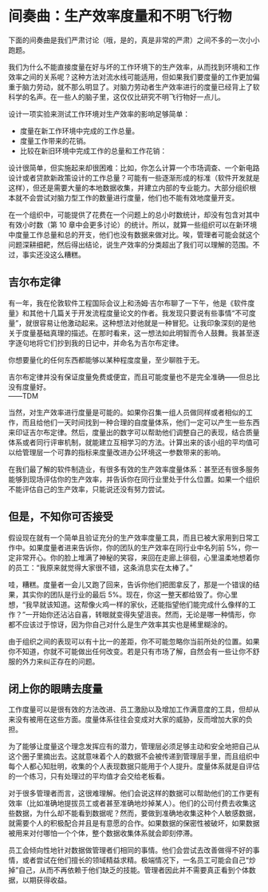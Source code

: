 # 间奏曲：生产效率度量和不明飞行物

下面的间奏曲是我们严肃讨论（哦，是的，真是非常的严肃）之间不多的一次小小跑题。

我们为什么不能直接度量在好与坏的工作环境下的生产效率，从而找到环境和工作效率之间的关系呢？这种方法对流水线可能适用，但如果我们要度量的工作更加偏重于脑力劳动，就不那么明显了。对脑力劳动者生产效率进行的度量已经背上了软科学的名声。在一些人的脑子里，这仅仅比研究不明飞行物好一点儿。

设计一项实验来测试工作环境对生产效率的影响足够简单：

- 度量在新工作环境中完成的工作总量。
- 度量工作带来的花销。
- 比较在新旧环境中完成工作的总量和工作花销：

设计很简单，但实施起来却很困难：比如，你怎么计算一个市场调查、一个新电路设计或者贷款新政策设计的工作总量？可能有一些逐渐形成的标准（软件开发就是这样），但还是需要大量的本地数据收集，并建立内部的专业能力。大部分组织根本就不会尝试对脑力型工作的数量进行度量，他们也不能有效地度量开支。

在一个组织中，可能提供了花费在一个问题上的总小时数统计，却没有包含对其中有效小时数（第 10 章中会更多讨论）的统计。所以，就算一些组织可以在新环境中度量工作总量和总的开支，他们也没有数据来做对比。唉，管理者可能会就这个问题深耕细耙，然后得出结论，说生产效率的分类超出了我们可以理解的范围。不过，事实还没这么糟糕。

## 吉尔布定律

有一年，我在伦敦软件工程国际会议上和汤姆·吉尔布聊了一下午，他是《软件度量》和其他十几篇关于开发流程度量论文的作者。我发现只要说有些事情“不可度量”，就很容易让他激动起来。这种想法对他就是一种冒犯。让我印象深刻的是他关于度量基础真理的描述。在那时看来，这一想法如此明智而令人鼓舞。我甚至逐字逐句地将它们抄到我的日记中，并命名为吉尔布定律。

你想要量化的任何东西都能够以某种程度度量，至少聊胜于无。

吉尔布定律并没有保证度量免费或便宜，而且可能度量也不是完全准确——但总比没有度量好。  
——TDM

当然，对生产效率进行度量是可能的。如果你召集一组人员做同样或者相似的工作，而且给他们一天时间找到一种合理的自度量体系，他们一定可以产生一些东西来印证吉尔布定律。然后，度量出的数字可以帮助他们调整自己的表现，结合质量体系或者同行评审机制，就能建立互相学习的方法。计算出来的该小组的平均值可以给管理层一个可靠的指标来度量改进办公环境这一参数带来的影响。

在我们最了解的软件制造业，有很多有效的生产效率度量体系：甚至还有很多服务能够到现场评估你的生产效率，并告诉你在同行业里处于什么位置。如果一个组织不能评估自己的生产效率，只能说还没有努力尝试。

## 但是，不知你可否接受

假设现在就有一个简单且验证充分的生产效率度量工具，而且已被大家用到日常工作中。如果度量者进来告诉你，你的团队的生产效率在同行业中名列前 5%，你一定非常开心。你的脸上堆满了神秘的笑容，来回在走廊上徘徊，心里温柔地想着你的员工：“我原来就觉得大家很不错，这条消息实在太棒了。”

哇，糟糕。度量者一会儿又跑了回来，告诉你他们把图拿反了，那是一个错误的结果，其实你的团队是行业的最后 5%。现在，你这一整天都给毁了。你心里想，“我早就该知道。这帮像火鸡一样的家伙，还能指望他们能完成什么像样的工作？”一开始你还沾沾自喜，转眼就变得失望沮丧。然而，无论是哪一种情形，你都不应该过于惊讶，因为你自己对什么是生产效率其实也是稀里糊涂的。

由于组织之间的表现可以有十比一的差距，你不可能忽略你当前所处的位置。如果你不知道，你就不可能做出任何改变。若是只有市场了解，自然会有一些让你不舒服的外力来纠正存在的问题。

## 闭上你的眼睛去度量

工作度量可以是很有效的方法改进、员工激励以及增加工作满意度的工具，但却从来没有被用在这些方面。度量体系往往会变成对大家的威胁，反而增加大家的负担。

为了能够让度量这个理念发挥应有的潜力，管理层必须足够主动和安全地把自己从这个圈子里摘出去。这就意味着个人的数据不会被传递到管理层手里，而且组织中每个人都心知肚明，收集的个人表现数据只能用于个人提升。度量体系就是自评估的一个练习，只有处理过的平均值才会交给老板看。

对于很多管理者而言，这很难理解。他们会说这样的数据可以帮助他们的工作更有效率（比如准确地提拔员工或者甚至准确地炒掉某人）。他们的公司付费去收集这些数据，为什么却不能看到数据呢？然而，要做到准确地收集这种个人敏感数据，就需要个人的积极配合并且是有意愿的合作。如果数据的保密性被破坏，如果数据被用来对付哪怕一个个体，整个数据收集体系就会即刻停滞。

员工会倾向性地针对数据做管理者们相同的事情。他们会尝试去改善做得不好的事情，或者尝试在他们擅长的领域精益求精。极端情况下，一名员工可能会自己“炒掉”自己，从而不再依赖于他们缺乏的技能。管理者因此并不需要真正看到个体数据，以期获得收益。
